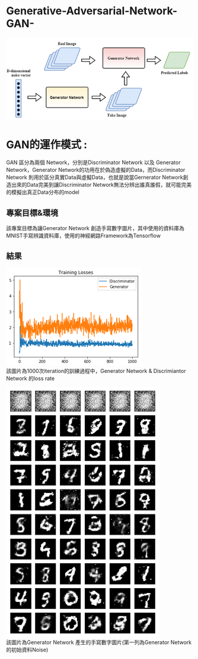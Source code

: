 # Generative-Adversarial-Network-GAN-
![Generated Images](img/GAN.png?raw=True)

# GAN的運作模式 :
  GAN 區分為兩個 Network，分別是Discriminator Network 以及 Generator Network，Generator Network的功用在於偽造虛擬的Data，而Discriminator Network 則用於區分真實Data與虛擬Data，也就是說當Gernerator Network創造出來的Data完美到讓Discriminator Network無法分辨出誰真誰假，就可能完美的模擬出真正Data分布的model 

## 專案目標&環境
  該專案目標為讓Generator Network 創造手寫數字圖片，其中使用的資料庫為MNIST手寫辨識資料庫，使用的神經網路Framework為Tensorflow

## 結果
![Generated Images](result/loss_rate.png?raw=True)  
  該圖片為1000次iteration的訓練過程中，Generator Network & Discrimiantor Network 的loss rate
  
![Generated Images](result/result_2.png?raw=True)   
  該圖片為Generator Network 產生的手寫數字圖片(第一列為Generator Network的初始資料Noise)
  

